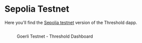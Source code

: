 # Sepolia Testnet

Here you'll find the [Sepolia testnet](https://dashboard.test.threshold.network/) version of the Threshold dapp.&#x20;

<figure><img src="../../../.gitbook/assets/dashboard.jpg" alt=""><figcaption><p>Goerli Testnet - Threshold Dashboard</p></figcaption></figure>

